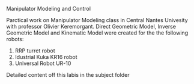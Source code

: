 Manipulator Modeling and Control

Parctical work on Manipulator Modeling class in Central Nantes Univesity with professor Olivier Keremorgant.
Direct Geometric Model, Inverse Geometric Model and Kinematic Model were created for the the following robots:
1) RRP turret robot
2) Idustrial Kuka KR16 robot
3) Universal Robot UR-10


Detailed content off this labis in the subject folder

